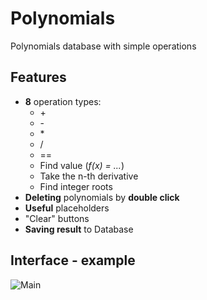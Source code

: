 # Polynomials
Polynomials database with simple operations
## Features
* **8** operation types:
    * \+
    * \-
    * \*
    * /
    * ==
    * Find value (*f(x) = ...*)
    * Take the n-th derivative
    * Find integer roots
* **Deleting** polynomials by **double click**
* **Useful** placeholders
* "Clear" buttons
* **Saving result** to Database
## Interface - example
![Main](https://raw.githubusercontent.com/exsandebest/Polynomials/master/examples/screenshots/Main.png)
